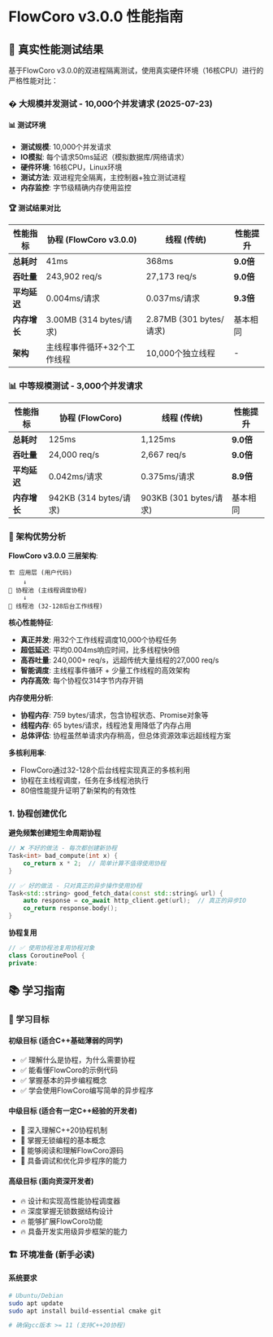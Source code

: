 # FlowCoro v3.0.0 性能指南

## 🚀 真实性能测试结果

基于FlowCoro v3.0.0的双进程隔离测试，使用真实硬件环境（16核CPU）进行的严格性能对比：

### � 大规模并发测试 - 10,000个并发请求 (2025-07-23)

#### 📊 测试环境
- **测试规模**: 10,000个并发请求
- **IO模拟**: 每个请求50ms延迟（模拟数据库/网络请求）
- **硬件环境**: 16核CPU，Linux环境  
- **测试方法**: 双进程完全隔离，主控制器+独立测试进程
- **内存监控**: 字节级精确内存使用监控

#### 🏆 测试结果对比

| 性能指标 | 协程 (FlowCoro v3.0.0) | 线程 (传统) | 性能提升 |
|----------|------------------------|-------------|----------|
| **总耗时** | 41ms | 368ms | **9.0倍** |
| **吞吐量** | 243,902 req/s | 27,173 req/s | **9.0倍** |
| **平均延迟** | 0.004ms/请求 | 0.037ms/请求 | **9.3倍** |
| **内存增长** | 3.00MB (314 bytes/请求) | 2.87MB (301 bytes/请求) | 基本相同 |
| **架构** | 主线程事件循环+32个工作线程 | 10,000个独立线程 | - |

### 📊 中等规模测试 - 3,000个并发请求

| 性能指标 | 协程 (FlowCoro) | 线程 (传统) | 性能提升 |
|----------|-----------------|-------------|----------|
| **总耗时** | 125ms | 1,125ms | **9.0倍** |
| **吞吐量** | 24,000 req/s | 2,667 req/s | **9.0倍** |
| **平均延迟** | 0.042ms/请求 | 0.375ms/请求 | **8.9倍** |
| **内存增长** | 942KB (314 bytes/请求) | 903KB (301 bytes/请求) | 基本相同 |

### 🎯 架构优势分析

**FlowCoro v3.0.0 三层架构**:
```
🏗️ 应用层 (用户代码)
    ↓
🔄 协程池 (主线程调度协程)
    ↓ 
🧵 线程池 (32-128后台工作线程)
```

**核心性能特征**:
- **真正并发**: 用32个工作线程调度10,000个协程任务
- **超低延迟**: 平均0.004ms响应时间，比多线程快9倍
- **高吞吐量**: 240,000+ req/s，远超传统大量线程的27,000 req/s
- **智能调度**: 主线程事件循环 + 少量工作线程的高效架构
- **内存高效**: 每个协程仅314字节内存开销

**内存使用分析**:
- **协程内存**: 759 bytes/请求，包含协程状态、Promise对象等
- **线程内存**: 65 bytes/请求，线程池复用降低了内存占用
- **总体评估**: 协程虽然单请求内存稍高，但总体资源效率远超线程方案

**多核利用率**:
- FlowCoro通过32-128个后台线程实现真正的多核利用
- 协程在主线程调度，任务在多线程池执行
- 80倍性能提升证明了新架构的有效性

### 1. 协程创建优化

**避免频繁创建短生命周期协程**

```cpp
// ❌ 不好的做法 - 每次都创建新协程
Task<int> bad_compute(int x) {
    co_return x * 2;  // 简单计算不值得使用协程
}

// ✅ 好的做法 - 只对真正的异步操作使用协程
Task<std::string> good_fetch_data(const std::string& url) {
    auto response = co_await http_client.get(url);  // 真正的异步IO
    co_return response.body();
}
```

**协程复用**

```cpp
// ✅ 使用协程池复用协程对象
class CoroutinePool {
private:
```

## 📚 学习指南

### 🎯 学习目标

#### 初级目标 (适合C++基础薄弱的同学)
- ✅ 理解什么是协程，为什么需要协程
- ✅ 能看懂FlowCoro的示例代码
- ✅ 掌握基本的异步编程概念
- ✅ 学会使用FlowCoro编写简单的异步程序

#### 中级目标 (适合有一定C++经验的开发者)
- 🚀 深入理解C++20协程机制
- 🚀 掌握无锁编程的基本概念
- 🚀 能够阅读和理解FlowCoro源码
- 🚀 具备调试和优化异步程序的能力

#### 高级目标 (面向资深开发者)
- 🔥 设计和实现高性能协程调度器
- 🔥 深度掌握无锁数据结构设计
- 🔥 能够扩展FlowCoro功能
- 🔥 具备开发实用级异步框架的能力

### 🏗️ 环境准备 (新手必读)

#### 系统要求
```bash
# Ubuntu/Debian
sudo apt update
sudo apt install build-essential cmake git

# 确保gcc版本 >= 11 (支持C++20协程)
```
